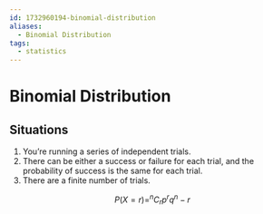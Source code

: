 ```yaml
---
id: 1732960194-binomial-distribution
aliases:
  - Binomial Distribution
tags:
  - statistics
---
```


# Binomial Distribution

## Situations

1. You’re running a series of independent trials.
2. There can be either a success or failure for each trial, and the 
probability of success is the same for each trial.
3. There are a finite number of trials.

$$
P(X=r) = ^nC_r p^r q^n-r
$$
